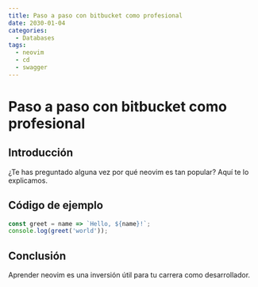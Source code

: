 ```yaml
---
title: Paso a paso con bitbucket como profesional
date: 2030-01-04
categories:
  - Databases
tags:
  - neovim
  - cd
  - swagger
---
```


# Paso a paso con bitbucket como profesional

## Introducción

¿Te has preguntado alguna vez por qué neovim es tan popular? Aquí te lo explicamos.

## Código de ejemplo

```javascript
const greet = name => `Hello, ${name}!`;
console.log(greet('world'));
```

## Conclusión

Aprender neovim es una inversión útil para tu carrera como desarrollador.